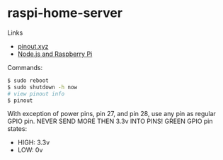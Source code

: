 # raspi-home-server

Links
- [pinout.xyz](https://pinout.xyz)
- [Node.js and Raspberry Pi](https://www.w3schools.com/nodejs/nodejs_raspberrypi.asp)


Commands:
```bash
$ sudo reboot
$ sudo shutdown -h now
# view pinout info
$ pinout 
```

With exception of power pins, pin 27, and pin 28, use any pin as regular GPIO pin.
NEVER SEND MORE THEN 3.3v INTO PINS!
GREEN GPIO pin states:
 - HIGH: 3.3v
 - LOW: 0v
